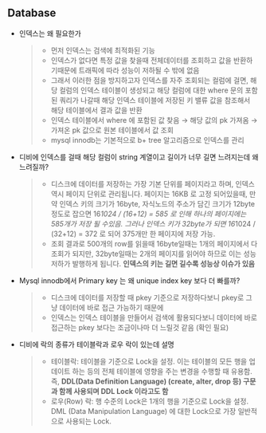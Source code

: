 ## Database

- 인덱스는 왜 필요한가

  > - 먼저 인덱스는 검색에 최적화된 기능
  > - 인덱스가 없다면 특정 값을 찾을때 전체데이터를 조회하고 값을 반환하기때문에 트래픽에 따라 성능이 저하될 수 밖에 없음
  > - 그래서 이러한 점을 방지하고자 인덱스를 자주 조회되는 컬럼에 걸면, 해당 컬럼의 인덱스 테이블이 생성되고 해당 컬럼에 대한 where 문의 포함된 쿼리가 나갈때 해당 인덱스 테이블에 저장된 키 밸류 값을 참조해서 해당 테이블에서 결과 값을 반환
  > - 인덱스 테이블에서 where 에 포함된 값 찾음 → 해당 값의 pk 가져옴 → 가져온 pk 값으로 원본 테이블에서 값 조회
  > - mysql innodb는 기본적으로 b+ tree 알고리즘으로 인덱스를 관리

- 디비에 인덱스를 걸때 해당 컬럼이 string 계열이고 길이가 너무 길면 느려지는데 왜 느려질까?

  > - 디스크에 데이터를 저장하는 가장 기본 단위를 페이지라고 하며, 인덱스 역시 페이지 단위로 관리됩니다. 페이지는 16KB 로 고정 되어있을때, 만약 인덱스 키의 크기가 16byte, 자식노드의 주소가 담긴 크기가 12byte 정도로 잡으면 16*1024 / (16+12) = 585 로 인해 하나의 페이지에는 585개가 저장 될 수있음. 그러나 인덱스 키가 32byte가 되면 16*1024 / (32+12) = 372 로 되어 375개만 한 페이지에 저장 가능.
  > - 조회 결과로 500개의 row를 읽을때 16byte일때는 1개의 페이지에서 다 조회가 되지만, 32byte일때는 2개의 페이지를 읽어야 하므로 이는 성능 저하가 발행하게 됩니다.
  >   **인덱스의 키는 길면 길수록 성능상 이슈가 있음**

- Mysql innodb에서 Primary key 는 왜 unique index key 보다 더 빠를까?

  > - 디스크에 데이터를 저장할 때 pkey 기준으로 저장하다보니 pkey로 그냥 데이터에 바로 접근 가능하기 때문에
  > - 인덱스는 인덱스 테이블을 만들어서 검색에 활용되다보니 데이터에 바로 접근하는 pkey 보다는 조금이나마 더 느릴것 같음 (확인 필요)

- 디비에 락의 종류가 테이블락과 로우 락이 있는데 설명
  > - 테이블락: 테이블을 기준으로 Lock을 설정. 이는 테이블의 모든 행을 업데이트 하는 등의 전체 테이블에 영향을 주는 변경을 수행할 때 유용함. 즉, **DDL(Data Definition Language) (create, alter, drop 등) 구문과 함께 사용되며 DDL Lock 이라고도 함**
  > - 로우(Row) 락: 행 수준의 Lock은 1개의 행을 기준으로 Lock을 설정. DML (Data Manipulation Language) 에 대한 Lock으로 가장 일반적으로 사용되는 Lock.

